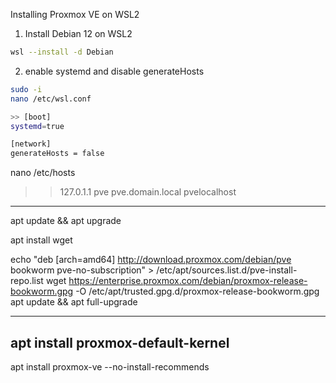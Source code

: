 Installing Proxmox VE on WSL2
1. Install Debian 12 on WSL2

```sh
wsl --install -d Debian
```

2. enable systemd and disable generateHosts
```sh
sudo -i
nano /etc/wsl.conf

>> [boot]
systemd=true

[network]
generateHosts = false
```
nano /etc/hosts
>> 127.0.1.1       pve     pve.domain.local pvelocalhost

---------------------------

apt update && apt upgrade

apt install wget

echo "deb [arch=amd64] http://download.proxmox.com/debian/pve bookworm pve-no-subscription" > /etc/apt/sources.list.d/pve-install-repo.list
wget https://enterprise.proxmox.com/debian/proxmox-release-bookworm.gpg -O /etc/apt/trusted.gpg.d/proxmox-release-bookworm.gpg 
apt update && apt full-upgrade


---------------------

apt install proxmox-default-kernel
-------------------------

apt install proxmox-ve --no-install-recommends
